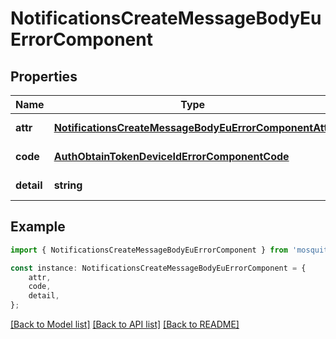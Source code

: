 # NotificationsCreateMessageBodyEuErrorComponent


## Properties

Name | Type | Description | Notes
------------ | ------------- | ------------- | -------------
**attr** | [**NotificationsCreateMessageBodyEuErrorComponentAttr**](NotificationsCreateMessageBodyEuErrorComponentAttr.md) |  | [default to undefined]
**code** | [**AuthObtainTokenDeviceIdErrorComponentCode**](AuthObtainTokenDeviceIdErrorComponentCode.md) |  | [default to undefined]
**detail** | **string** |  | [default to undefined]

## Example

```typescript
import { NotificationsCreateMessageBodyEuErrorComponent } from 'mosquito-alert';

const instance: NotificationsCreateMessageBodyEuErrorComponent = {
    attr,
    code,
    detail,
};
```

[[Back to Model list]](../README.md#documentation-for-models) [[Back to API list]](../README.md#documentation-for-api-endpoints) [[Back to README]](../README.md)
